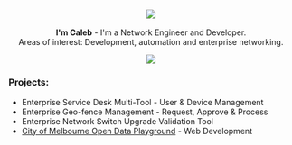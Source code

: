 <h3 align="center">
    <img src="https://i.postimg.cc/nVk9xH7H/Application-Frame-Host-mjk-L35s-DDr-removebg-preview.png">
</h3>

<p align="center">
    <b>I'm Caleb</b> - I'm a Network Engineer and Developer.<br> Areas of interest: Development, automation and enterprise networking. 
</p>

<p align="center">
    <img src="https://skillicons.dev/icons?i=py,powershell,go,bash"/>
</p>

### Projects:
- Enterprise Service Desk Multi-Tool - User & Device Management
- Enterprise Geo-fence Management - Request, Approve & Process
- Enterprise Network Switch Upgrade Validation Tool
- <a href="https://github.com/Chameleon-company/MOP"> City of Melbourne Open Data Playground</a> - Web Development
